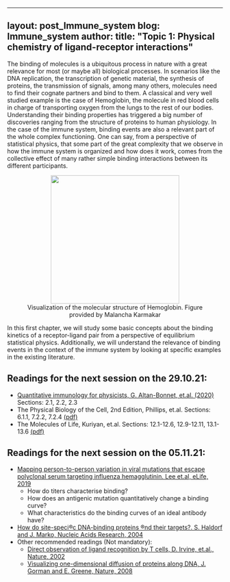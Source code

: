 
---
layout: post_Immune_system
blog: Immune_system
author: 
title: "Topic 1: Physical chemistry of ligand-receptor interactions"
---

The binding of molecules is a ubiquitous process in nature with a great relevance for most (or maybe all) biological processes. In scenarios like the DNA replication, the transcription of genetic material, the synthesis of proteins, the transmission of signals, among many others, molecules need to find their cognate partners and bind to them. A classical and very well studied example is the case of Hemoglobin, the molecule in red blood cells in charge of transporting oxygen from the lungs to the rest of our bodies. Understanding their binding properties has triggered a big number of discoveries ranging from the structure of proteins to human physiology. In the case of the immune system, binding events are also a relevant part of the whole complex functioning. One can say, from a perspective of statistical physics, that some part of the great complexity that we observe in how the immune system is organized and how does it work, comes from the collective effect of many rather simple binding interactions between its different participants. 

<center>
<figure>
<img src= "../../../assets/images/Immune_system/Hb_1.png" width="300px" height="auto">
<figcaption>Visualization of the molecular structure of Hemoglobin. Figure provided by Malancha Karmakar</figcaption>
</figure>
</center>
In this first chapter, we will study some basic concepts about the binding kinetics of a receptor-ligand pair from a perspective of equilibrium statistical physics. Additionally, we will understand the relevance of binding events in the context of the immune system by looking at specific examples in the existing literature.

<h2> Readings for the next session on the 29.10.21: </h2>

<ul><li> <a href="https://www.sciencedirect.com/science/article/pii/S0370157320300090">Quantitative immunology for physicists, G. Altan-Bonnet, et.al. (2020)</a> Sections: 2.1, 2.2, 2.3
	</li>
	<li> The Physical Biology of the Cell,  2nd Edition, Phillips, et.al. Sections: 6.1.1, 7.2.2, 7.2.4 <a href="{{ site.url }}/assets/files/Immune_system/Philips_Binding.pdf">(pdf)</a>
	</li>
	<li> The Molecules of Life, Kuriyan, et.al. Sections: 12.1-12.6, 12.9-12.11, 13.1-13.6 <a href="{{ site.url }}/assets/files/IS/Kuriyan_Binding.pdf">(pdf)</a>
	</li> 
</ul>



<h2> Readings for the next session on the 05.11.21: </h2>

<ul>
	<li> <a href= "https://elifesciences.org/articles/49324">Mapping person-to-person variation in viral mutations that escape polyclonal serum targeting influenza hemagglutinin. Lee et.al, eLife, 2019 </a>
		<ul>
			<li>
				How do titers characterise binding?
			</li>
			<li>
				How does an antigenic mutation quantitatively change a binding curve?
			</li>
			<li>
				What characteristics do the binding curves of an ideal antibody have?
			</li>
		</ul>
	</li>
	<li> <a href= "https://www.ncbi.nlm.nih.gov/pmc/articles/PMC434431/">How do site-speci®c DNA-binding proteins ®nd their targets?. S. Haldorf and J. Marko, Nucleic Acids Research, 2004 </a>
	</li>
	<li> Other recommended readings (Not mandatory):
		<ul>
			<li>
				<a href= "https://www.nature.com/articles/nature01076">Direct observation of ligand recognition by T cells, D. Irvine, et.al., Nature, 2002 </a>
			</li>
			<li>
				<a href= "https://www.nature.com/articles/nsmb.1441">Visualizing one-dimensional diffusion of proteins along DNA, J. Gorman and E. Greene, Nature, 2008 </a>
			</li>
		</ul>
	</li>
</ul>